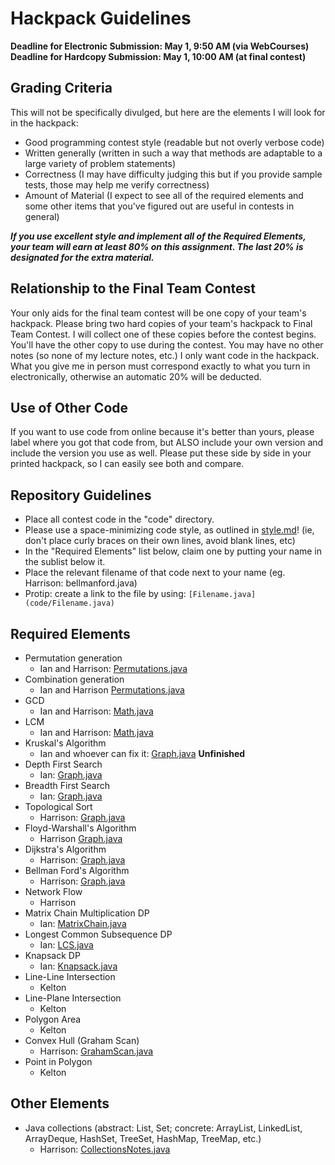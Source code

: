 # Hackpack Guidelines

**Deadline for Electronic Submission: May 1, 9:50 AM (via WebCourses)**
**Deadline for Hardcopy Submission: May 1, 10:00 AM (at final contest)**

## Grading Criteria

This will not be specifically divulged, but here are the elements I will look for in the hackpack:

- Good programming contest style (readable but not overly verbose code)
- Written generally (written in such a way that methods are adaptable to a large variety of problem statements)
- Correctness (I may have difficulty judging this but if you provide sample tests, those may help me verify correctness)
- Amount of Material (I expect to see all of the required elements and some other items that you've figured out are useful in contests in general)

***If you use excellent style and implement all of the Required Elements, your team  will earn at least 80% on this assignment. The last 20% is designated for the extra material.***

## Relationship to the Final Team Contest

Your only aids for the final team contest will be one copy of your team's hackpack. Please bring two hard copies of your team's hackpack to Final Team Contest. I will collect one of these copies before the contest begins. You'll have the other copy to use during the contest. You may have no other notes (so none of my lecture notes, etc.) I only want code in the hackpack. What you give me in person must correspond exactly to what you turn in electronically, otherwise an automatic 20% will be deducted.

## Use of Other Code

If you want to use code from online because it's better than yours, please label where you got that code from, but ALSO include your own version and include the version you use as well. Please put these side by side in your printed hackpack, so I can easily see both and compare.

## Repository Guidelines

- Place all contest code in the "code" directory.
- Please use a space-minimizing code style, as outlined in [style.md](style.md)! (ie, don't place curly braces on their own lines, avoid blank lines, etc)
- In the "Required Elements" list below, claim one by putting your name in the sublist below it.
- Place the relevant filename of that code next to your name (eg. Harrison: bellmanford.java)
- Protip: create a link to the file by using: `[Filename.java](code/Filename.java)`

## Required Elements

- Permutation generation
	- Ian and Harrison: [Permutations.java](code/Permutations.java)
- Combination generation
	- Ian and Harrison [Permutations.java](code/Permutations.java)
- GCD
	- Ian and Harrison: [Math.java](code/Math.java)
- LCM
	- Ian and Harrison: [Math.java](code/Math.java)
- Kruskal's Algorithm
	- Ian and whoever can fix it: [Graph.java](code/Graph.java) **Unfinished**
- Depth First Search
	- Ian: [Graph.java](code/Graph.java)
- Breadth First Search
	- Ian: [Graph.java](code/Graph.java)
- Topological Sort
	- Harrison: [Graph.java](code/Graph.java)
- Floyd-Warshall's Algorithm
	- Harrison [Graph.java](code/Graph.java)
- Dijkstra's Algorithm
	- Harrison: [Graph.java](code/Graph.java)
- Bellman Ford's Algorithm
	- Harrison: [Graph.java](code/Graph.java)
- Network Flow
	- Harrison
- Matrix Chain Multiplication DP
	- Ian: [MatrixChain.java](code/MatrixChain.java)
- Longest Common Subsequence DP
	- Ian: [LCS.java](code/LCS.java)
- Knapsack DP
	- Ian: [Knapsack.java](code/Knapsack.java)
- Line-Line Intersection
	- Kelton
- Line-Plane Intersection
	- Kelton
- Polygon Area
	- Kelton
- Convex Hull (Graham Scan)
	- Harrison: [GrahamScan.java](code/GrahamScan.java)
- Point in Polygon
	- Kelton

## Other Elements

- Java collections (abstract: List, Set; concrete: ArrayList, LinkedList, ArrayDeque, HashSet, TreeSet, HashMap, TreeMap, etc.)
	- Harrison: [CollectionsNotes.java](code/CollectionsNotes.java)
